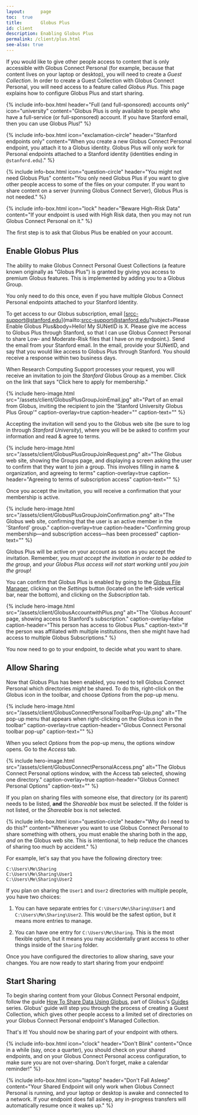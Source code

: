 ```yaml
---
layout:      page
toc:  true
title:       Globus Plus
id: client
description: Enabling Globus Plus
permalink: /client/plus.html
see-also: true
---
```


If you would like to give other people access to content that is only
accessible with Globus Connect Personal (for example, because that content
lives on your laptop or desktop), you will need to create a _Guest Collection_.
In order to create a Guest Collection with Globus Connect Personal, you will
need access to a feature called _Globus Plus_.  This page explains how to
configure Globus Plus and start sharing.

{% include info-box.html
   header="Full (and full-sponsored) accounts only"
   icon="university"
   content="Globus Plus is only available to people who have a full-service (or full-sponsored) account.  If you have Stanford email, then you can use Globus Plus!"
%}

{% include info-box.html
   icon="exclamation-circle"
   header="Stanford endpoints only"
   content="When you create a new Globus Connect Personal endpoint, you attach it to a Globus identity.  Globus Plus will only work for Personal endpoints attached to a Stanford identity (identities ending in `@stanford.edu`)."
%}

{% include info-box.html
   icon="question-circle"
   header="You might not need Globus Plus"
   content="You only need Globus Plus if you want to give other people access to some of the files on your computer.  If you want to share content on a server (running Globus Connect Server), Globus Plus is not needed."
%}

{% include info-box.html
   icon="lock"
   header="Beware High-Risk Data"
   content="If your endpoint is used with High Risk data, then you may not run Globus Connect Personal on it."
%}

The first step is to ask that Globus Plus be enabled on your account.

## Enable Globus Plus

The ability to make Globus Connect Personal Guest Collections (a feature known
originally as "Globus Plus") is granted by giving you access to premium Globus
features.  This is implemented by adding you to a Globus Group.

You only need to do this once, even if you have multiple Globus Connect
Personal endpoints attached to your Stanford Identity.

To get access to our Globus subscription, email [srcc-support@stanford.edu](mailto:srcc-support@stanford.edu?subject=Please Enable Globus Plus&body=Hello!  My SUNetID is X.  Please give me access to Globus Plus through Stanford, so that I can use Globus Connect Personal to share Low- and Moderate-Risk files that I have on my endpoint.).
Send the email from your Stanford email.  In the email, provide your SUNetID,
and say that you would like access to Globus Plus through Stanford.  You should
receive a response within two business days.

When Research Computing Support processes your request, you will receive an
invitation to join the _Stanford_ Globus Group as a member.  Click on the link
that says "Click here to apply for membership."

{% include hero-image.html
   src="/assets/client/GlobusPlusGroupJoinEmail.jpg"
   alt="Part of an email from Globus, inviting the recipient to join the 'Stanford University Globus Plus Group'"
   caption-overlay=true
   caption-header=""
   caption-text=""
%}

Accepting the invitation will send you to the Globus web site (be sure to log
in through _Stanford University_), where you will be be asked to confirm your
information and read & agree to terms.

{% include hero-image.html
   src="/assets/client/GlobusPlusGroupJoinRequest.png"
   alt="The Globus web site, showing the Groups page, and displaying a screen asking the user to confirm that they want to join a group.  This involves filling in name & organization, and agreeing to terms"
   caption-overlay=true
   caption-header="Agreeing to terms of subscription access"
   caption-text=""
%}

Once you accept the invitation, you will receive a confirmation that your
membership is active.

{% include hero-image.html
   src="/assets/client/GlobusPlusGroupJoinConfirmation.png"
   alt="The Globus web site, confirming that the user is an active member in the 'Stanford' group."
   caption-overlay=true
   caption-header="Confirming group membership—and subscription access—has been
   processed"
   caption-text=""
%}

Globus Plus will be active on your account as soon as you accept the
invitation.  Remember, you _must accept the invitation in
order to be added to the group_, and _your Globus Plus access will not start
working until you join the group_!

You can confirm that Globus Plus is enabled by going to the [Globus File
Manager](https://app.globus.org/), clicking on the *Settings* button (located
on the left-side vertical bar, near the bottom), and clicking on the
*Subscription* tab.

{% include hero-image.html
   src="/assets/client/GlobusAccountwithPlus.png"
   alt="The 'Globus Account' page, showing access to Stanford's subscription."
   caption-overlay=false
   caption-header="This person has access to Globus Plus."
   caption-text="If the person was affiliated with multiple institutions, then she might have had access to multiple Globus Subscriptions."
%}

You now need to go to your endpoint, to decide what you want to share.

## Allow Sharing

Now that Globus Plus has been enabled, you need to tell Globus Connect Personal
which directories _might_ be shared.  To do this, right-click on the Globus
icon in the toolbar, and choose _Options_ from the pop-up menu.

{% include hero-image.html
   src="/assets/client/GlobusConnectPersonalToolbarPop-Up.png"
   alt="The pop-up menu that appears when right-clicking on the Globus icon in the toolbar"
   caption-overlay=true
   caption-header="Globus Connect Personal toolbar pop-up"
   caption-text=""
%}

When you select _Options_ from the pop-up menu, the options window opens.  Go
to the _Access_ tab.

{% include hero-image.html
   src="/assets/client/GlobusConnectPersonalAccess.png"
   alt="The Globus Connect Personal options window, with the Access tab selected, showing one directory."
   caption-overlay=true
   caption-header="Globus Connect Personal Options"
   caption-text=""
%}

If you plan on sharing files with someone else, that directory (or its parent)
needs to be listed, **and** the _Shareable_ box must be selected.  If the
folder is not listed, or the _Shareable_ box is not selected.

{% include info-box.html
   icon="question-circle"
   header="Why do I need to do this?"
   content="Whenever you want to use Globus Connect Personal to share something
   with others, you must enable the sharing both in the app, <em>and</em> on
   the Globus web site.  This is intentional, to help reduce the chances of
   sharing too much by accident."
%}

For example, let's say that you have the following directory tree:

```
C:\Users\Me\Sharing
C:\Users\Me\Sharing\User1
C:\Users\Me\Sharing\User2
```

If you plan on sharing the `User1` and `User2` directories with multiple
people, you have two choices:

1. You can have separate entries for `C:\Users\Me\Sharing\User1` and
   `C:\Users\Me\Sharing\User2`.  This would be the safest option, but it means
   more entries to manage.

2. You can have one entry for `C:\Users\Me\Sharing`.  This is the most flexible
   option, but it means you may accidentally grant access to other things
   inside of the `Sharing` folder.

Once you have configured the directories to allow sharing, save your changes.
You are now ready to start sharing from your endpoint!

## Start Sharing

To begin sharing content from your Globus Connect Personal endpoint, follow the
guide [How To Share Data Using
Globus](https://docs.globus.org/guides/tutorials/manage-files/share-files/),
part of Globus's [Guides](https://docs.globus.org/guides/) series.  Globus'
guide will step you through the process of creating a Guest Collection, which
gives other people access to a limited set of directories on your Globus
Connect Personal endpoint's Managed Collection.

That's it!  You should now be sharing part of your endpoint with others.

{% include info-box.html
   icon="clock"
   header="Don't Blink"
   content="Once in a while (say, once a quarter), you should check on your shared endpoints, and on your Globus Connect Personal access configuration, to make sure you are not over-sharing.  Don't forget, make a calendar reminder!"
%}

{% include info-box.html
   icon="laptop"
   header="Don't Fall Asleep"
   content="Your Shared Endpoint will only work when Globus Connect Personal is running, and your laptop or desktop is awake and connected to a network.  If your endpoint does fall asleep, any in-progress transfers will automatically resume once it wakes up."
%}
